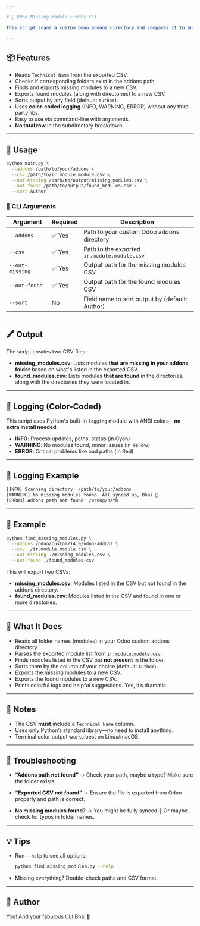 ```yaml
---

# 🧩 Odoo Missing Module Finder CLI

This script scans a custom Odoo addons directory and compares it to an exported `ir.module.module` CSV to find missing modules. It then outputs two CSV files: one for missing modules and one for found modules (sorted by author or any other field).

---
```


## 📦 Features

* Reads `Technical Name` from the exported CSV.
* Checks if corresponding folders exist in the addons path.
* Finds and exports missing modules to a new CSV.
* Exports found modules (along with directories) to a new CSV.
* Sorts output by any field (default: `Author`).
* Uses **color-coded logging** (INFO, WARNING, ERROR) without any third-party libs.
* Easy to use via command-line with arguments.
* **No total row** in the subdirectory breakdown.

---

## 🚀 Usage

```bash
python main.py \
  --addons /path/to/your/addons \
  --csv /path/to/ir.module.module.csv \
  --out-missing /path/to/output/missing_modules.csv \
  --out-found /path/to/output/found_modules.csv \
  --sort Author
```

### 🔧 CLI Arguments

| Argument        | Required | Description                                    |
| --------------- | -------- | ---------------------------------------------- |
| `--addons`      | ✅ Yes    | Path to your custom Odoo addons directory      |
| `--csv`         | ✅ Yes    | Path to the exported `ir.module.module.csv`    |
| `--out-missing` | ✅ Yes    | Output path for the missing modules CSV        |
| `--out-found`   | ✅ Yes    | Output path for the found modules CSV          |
| `--sort`        | No       | Field name to sort output by (default: Author) |

---

## 🖍️ Output

The script creates two CSV files:

* **missing\_modules.csv**: Lists modules **that are missing in your addons folder** based on what's listed in the exported CSV.
* **found\_modules.csv**: Lists modules **that are found** in the directories, along with the directories they were located in.

---

## 🎨 Logging (Color-Coded)

This script uses Python's built-in `logging` module with ANSI colors—**no extra install needed**.

* **INFO**: Process updates, paths, status (in Cyan)
* **WARNING**: No modules found, minor issues (in Yellow)
* **ERROR**: Critical problems like bad paths (in Red)

---

## 🔄 Logging Example

```bash
[INFO] Scanning directory: /path/to/your/addons
[WARNING] No missing modules found. All synced up, Bhai 💅
[ERROR] Addons path not found: /wrong/path
```

---

## 🧪 Example

```bash
python find_missing_modules.py \
  --addons /odoo/custom/14.0/odoo-addons \
  --csv ./ir.module.module.csv \
  --out-missing ./missing_modules.csv \
  --out-found ./found_modules.csv
```

This will export two CSVs:

* **missing\_modules.csv**: Modules listed in the CSV but not found in the addons directory.
* **found\_modules.csv**: Modules listed in the CSV and found in one or more directories.

---

## 🎨 What It Does

* Reads all folder names (modules) in your Odoo custom addons directory.
* Parses the exported module list from `ir.module.module.csv`.
* Finds modules listed in the CSV but **not present** in the folder.
* Sorts them by the column of your choice (default: `Author`).
* Exports the missing modules to a new CSV.
* Exports the found modules to a new CSV.
* Prints colorful logs and helpful suggestions. Yes, it’s dramatic.

---

## 📝 Notes

* The CSV **must** include a `Technical Name` column.
* Uses only Python’s standard library—no need to install anything.
* Terminal color output works best on Linux/macOS.

---

## 🛑 Troubleshooting

* **“Addons path not found”**
  → Check your path, maybe a typo? Make sure the folder exists.

* **“Exported CSV not found”**
  → Ensure the file is exported from Odoo properly and path is correct.

* **No missing modules found?**
  → You might be fully synced 💅 Or maybe check for typos in folder names.

---

## 💡 Tips

* Run `--help` to see all options:

  ```bash
  python find_missing_modules.py --help
  ```

* Missing everything? Double-check paths and CSV format.

---

## 💖 Author

You! And your fabulous CLI Bhai 🥂
